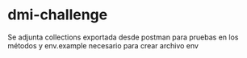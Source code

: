 # dmi-challenge

Se adjunta collections exportada desde postman para pruebas en los métodos y env.example necesario para crear archivo env